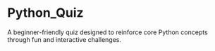 # Python_Quiz
A beginner-friendly quiz designed to reinforce core Python concepts through fun and interactive challenges.
